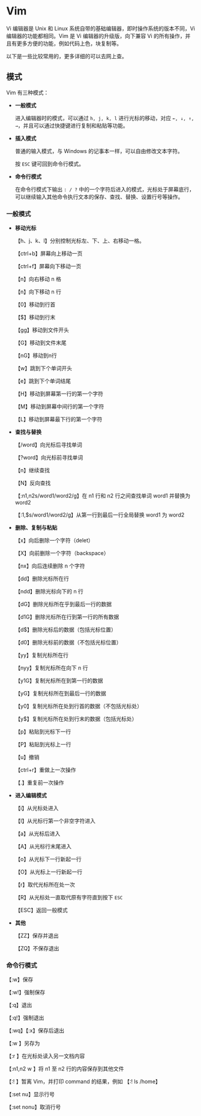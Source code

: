 # Vim

Vi 编辑器是 Unix 和 Linux 系统自带的基础编辑器，即时操作系统的版本不同，Vi 编辑器的功能都相同。Vim 是 Vi 编辑器的升级版，向下兼容 Vi 的所有操作，并且有更多方便的功能，例如代码上色，块复制等。

以下是一些比较常用的，更多详细的可以去网上查。

## 模式

Vim 有三种模式：

- **一般模式**

  进入编辑器时的模式，可以通过 `h, j, k, l` 进行光标的移动，对应 `←, ↓, ↑, →`，并且可以通过快捷键进行复制和粘贴等功能。

- **插入模式**

  普通的输入模式，与 Windows 的记事本一样，可以自由修改文本字符。

  按 `ESC` 键可回到命令行模式。

- **命令行模式**

  在命令行模式下输出 `: / ?` 中的一个字符后进入的模式，光标处于屏幕底行，可以继续输入其他命令执行文本的保存、查找、替换、设置行号等操作。

### 一般模式

- **移动光标**

  【h、j、k、l】分别控制光标左、下、上、右移动一格。

  【ctrl+b】屏幕向上移动一页

  【ctrl+f】屏幕向下移动一页

  【n<space>】向右移动 n 格

  【n<enter>】向下移动 n 行

  【0】移动到行首

  【$】移动到行末

  【gg】移动到文件开头

  【G】移动到文件末尾

  【nG】移动到n行

  【w】跳到下个单词开头

  【e】跳到下个单词结尾

  【H】移动到屏幕第一行的第一个字符

  【M】移动到屏幕中间行的第一个字符

  【L】移动到屏幕最下行的第一个字符

- **查找与替换**

  【/word】向光标后寻找单词

  【?word】向光标前寻找单词

  【n】继续查找

  【N】反向查找

  【:n1,n2s/word1/word2/g】在 n1 行和 n2 行之间查找单词 word1 并替换为 word2

  【:1,$s/word1/word2/g】从第一行到最后一行全局替换 word1 为 word2

- **删除、复制与粘贴**

  【x】向后删除一个字符（delet）

  【X】向前删除一个字符（backspace）

  【nx】向后连续删除 n 个字符

  【dd】删除光标所在行

  【ndd】删除光标向下的 n 行

  【dG】删除光标所在乎到最后一行的数据

  【d1G】删除光标所在行到第一行的所有数据

  【d$】删除光标后的数据（包括光标位置）

  【d0】删除光标前的数据（不包括光标位置）

  【yy】复制光标所在行

  【nyy】复制光标所在向下 n 行

  【y1G】复制光标所在到第一行的数据

  【yG】复制光标所在到最后一行的数据

  【y0】复制光标所在处到行首的数据（不包括光标处）

  【y$】复制光标所在处到行末的数据（包括光标处）

  【p】粘贴到光标下一行

  【P】粘贴到光标上一行

  【u】撤销

  【ctrl+r】重做上一次操作

  【.】重复前一次操作

- **进入编辑模式**

  【i】从光标处进入

  【I】从光标行第一个非空字符进入

  【a】从光标后进入

  【A】从光标行末尾进入

  【o】从光标下一行新起一行

  【O】从光标上一行新起一行

  【r】取代光标所在处一次

  【R】从光标处一直取代原有字符直到按下 `ESC`

  【ESC】返回一般模式

- **其他**

  【ZZ】保存并退出

  【ZQ】不保存退出

### 命令行模式

【:w】保存

【:w!】强制保存

【:q】退出

【:q!】强制退出

【:wq】【:x】保存后退出

【:w <filename>】另存为

【:r <filename>】在光标处读入另一文档内容

【:n1,n2 w <filename>】将 n1 至 n2 行的内容保存到其他文件

【:! <command>】暂离 Vim，并打印 command 的结果，例如 【:! ls /home】

【:set nu】显示行号

【:set nonu】取消行号







  

